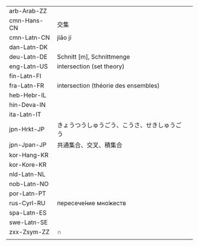 | | | |
|-|-|-|
| arb-Arab-ZZ |  |  |
| cmn-Hans-CN | 交集 |  |
| cmn-Latn-CN | jiāo jí |  |
| dan-Latn-DK |  |  |
| deu-Latn-DE | Schnitt [m], Schnittmenge |  |
| eng-Latn-US | intersection (set theory) |  |
| fin-Latn-FI |  |  |
| fra-Latn-FR | intersection (théorie des ensembles) |  |
| heb-Hebr-IL |  |  |
| hin-Deva-IN |  |  |
| ita-Latn-IT |  |  |
| jpn-Hrkt-JP | きょうつうしゅうごう、こうさ、せきしゅうごう |  |
| jpn-Jpan-JP | 共通集合、交叉、積集合 |  |
| kor-Hang-KR |  |  |
| kor-Kore-KR |  |  |
| nld-Latn-NL |  |  |
| nob-Latn-NO |  |  |
| por-Latn-PT |  |  |
| rus-Cyrl-RU | пересече́ние мно́жеств |  |
| spa-Latn-ES |  |  |
| swe-Latn-SE |  |  |
| zxx-Zsym-ZZ | ∩ |  |
|  |  |  |
